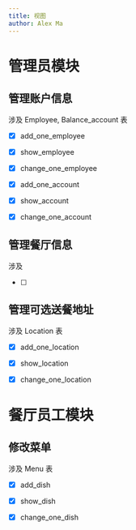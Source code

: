 ```yaml
---
title: 视图
author: Alex Ma
---
```




# 管理员模块

## 管理账户信息

涉及 Employee, Balance_account 表

* [x] add_one_employee
* [x] show_employee
* [x] change_one_employee



* [x] add_one_account
* [x] show_account
* [x] change_one_account

## 管理餐厅信息

涉及 

* [ ] 


## 管理可选送餐地址

涉及 Location 表

* [x] add_one_location
* [x] show_location
* [x] change_one_location



# 餐厅员工模块

## 修改菜单

涉及 Menu 表

* [x] add_dish
* [x] show_dish
* [x] change_one_dish





